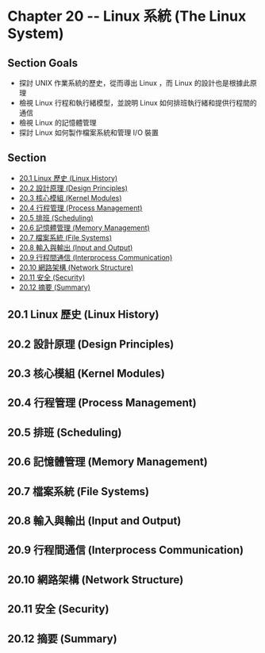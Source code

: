 # Chapter 20 -- Linux 系統 (The Linux System) #

## Section Goals ##

* 探討 UNIX 作業系統的歷史，從而導出 Linux ，而 Linux 的設計也是根據此原理
* 檢視 Linux 行程和執行緒模型，並說明 Linux 如何排班執行緒和提供行程間的通信
* 檢視 Linux 的記憶體管理
* 探討 Linux 如何製作檔案系統和管理 I/O 裝置

## Section ##

* [20.1 Linux 歷史 (Linux History)](#201-linux-歷史-linux-history)
* [20.2 設計原理 (Design Principles)](#202-設計原理-design-principles)
* [20.3 核心模組 (Kernel Modules)](#203-核心模組-kernel-modules)
* [20.4 行程管理 (Process Management)](#204-行程管理-process-management)
* [20.5 排班 (Scheduling)](#205-排班-scheduling)
* [20.6 記憶體管理 (Memory Management)](#206-記憶體管理-memory-management)
* [20.7 檔案系統 (File Systems)](#207-檔案系統-file-systems)
* [20.8 輸入與輸出 (Input and Output)](#208-輸入與輸出-input-and-output)
* [20.9 行程間通信 (Interprocess Communication)](#209-行程間通信-interprocess-communication)
* [20.10 網路架構 (Network Structure)](#2010-網路架構-network-structure)
* [20.11 安全 (Security)](#2011-安全-security)
* [20.12 摘要 (Summary)](#2012-摘要-summary)

## 20.1 Linux 歷史 (Linux History) ##

## 20.2 設計原理 (Design Principles) ##

## 20.3 核心模組 (Kernel Modules) ##

## 20.4 行程管理 (Process Management) ##

## 20.5 排班 (Scheduling) ##

## 20.6 記憶體管理 (Memory Management) ##

## 20.7 檔案系統 (File Systems) ##

## 20.8 輸入與輸出 (Input and Output) ##

## 20.9 行程間通信 (Interprocess Communication) ##

## 20.10 網路架構 (Network Structure) ##

## 20.11 安全 (Security) ##

## 20.12 摘要 (Summary) ##
